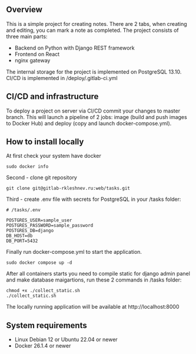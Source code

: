 ## Overview

This is a simple project for creating notes. There are 2 tabs, when creating and editing, you can mark a note as completed. The project consists of three main parts:

+ Backend on Python with Django REST framework
+ Frontend on React
+ nginx gateway

The internal storage for the project is implemented on PostgreSQL 13.10.
CI/CD is implemented in /deploy/.gitlab-ci.yml

## CI/CD and infrastructure

To deploy a project on server via CI/CD commit your changes to master branch. This will launch a pipeline of 2 jobs: image (build and push images to Docker Hub) and deploy (copy and launch docker-compose.yml).

## How to install locally

At first check your system have docker
```
sudo docker info
```
Second - clone git repository
```
git clone git@gitlab-rkleshnev.ru:web/tasks.git
```
Third - create .env file with secrets for PostgreSQL in your /tasks folder:
```
# /tasks/.env

POSTGRES_USER=sample_user
POSTGRES_PASSWORD=sample_password
POSTGRES_DB=django
DB_HOST=db
DB_PORT=5432
```
Finally run docker-compose.yml to start the application.
```
sudo docker compose up -d
```
After all containers starts you need to compile static for django admin panel and make database maigartions, run these 2 commands in /tasks folder:
```
chmod +x ./collect_static.sh
./collect_static.sh
```
The locally running application will be available at http://localhost:8000

## System requirements

+ Linux Debian 12 or Ubuntu 22.04 or newer
+ Docker 26.1.4 or newer
